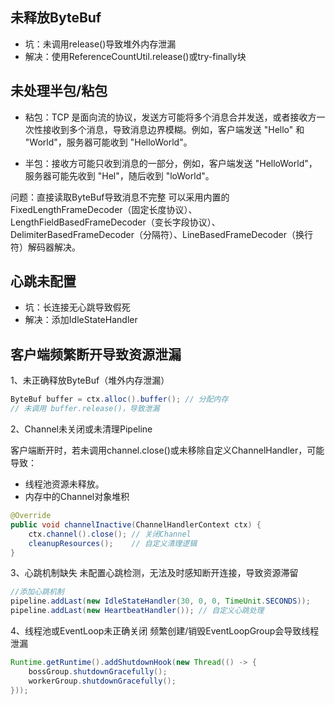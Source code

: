 
## 未释放ByteBuf
- 坑：未调用release()导致堆外内存泄漏
- 解决：使用ReferenceCountUtil.release()或try-finally块

## 未处理半包/粘包
- 粘包：TCP 是面向流的协议，发送方可能将多个消息合并发送，或者接收方一次性接收到多个消息，导致消息边界模糊。例如，客户端发送 "Hello" 和 "World"，服务器可能收到 "HelloWorld"。

- 半包：接收方可能只收到消息的一部分，例如，客户端发送 "HelloWorld"，服务器可能先收到 "Hel"，随后收到 "loWorld"。

问题：直接读取ByteBuf导致消息不完整
可以采用内置的FixedLengthFrameDecoder（固定长度协议）、LengthFieldBasedFrameDecoder（变长字段协议）、DelimiterBasedFrameDecoder（分隔符）、LineBasedFrameDecoder（换行符）解码器解决。



## 心跳未配置
- 坑：长连接无心跳导致假死
- 解决：添加IdleStateHandler
 
## 客户端频繁断开导致资源泄漏

1、未正确释放ByteBuf（堆外内存泄漏）
```java
ByteBuf buffer = ctx.alloc().buffer(); // 分配内存
// 未调用 buffer.release()，导致泄漏
```
2、Channel未关闭或未清理Pipeline

客户端断开时，若未调用channel.close()或未移除自定义ChannelHandler，可能导致：
- 线程池资源未释放。
- 内存中的Channel对象堆积
```java
@Override
public void channelInactive(ChannelHandlerContext ctx) {
    ctx.channel().close(); // 关闭Channel
    cleanupResources();    // 自定义清理逻辑
}
```
3、心跳机制缺失
未配置心跳检测，无法及时感知断开连接，导致资源滞留
```java
//添加心跳机制
pipeline.addLast(new IdleStateHandler(30, 0, 0, TimeUnit.SECONDS));
pipeline.addLast(new HeartbeatHandler()); // 自定义心跳处理
```
4、线程池或EventLoop未正确关闭
频繁创建/销毁EventLoopGroup会导致线程泄漏
```java
Runtime.getRuntime().addShutdownHook(new Thread(() -> {
    bossGroup.shutdownGracefully();
    workerGroup.shutdownGracefully();
}));
```
